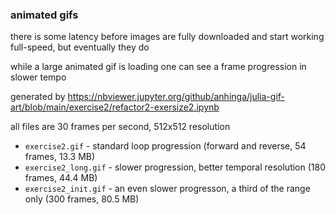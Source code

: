 ### animated gifs

there is some latency before images are fully downloaded and start working full-speed, but eventually they do

while a large animated gif is loading one can see a frame progression in slower tempo

generated by https://nbviewer.jupyter.org/github/anhinga/julia-gif-art/blob/main/exercise2/refactor2-exersize2.ipynb

all files are 30 frames per second, 512x512 resolution

  * `exercise2.gif` - standard loop progression (forward and reverse, 54 frames, 13.3 MB)
  * `exercise2_long.gif` - slower progression, better temporal resolution (180 frames, 44.4 MB)
  * `exercise2_init.gif` - an even slower progresson, a third of the range only (300 frames, 80.5 MB)
